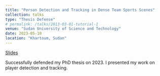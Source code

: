 ```yaml
---
title: "Person Detection and Tracking in Dense Team Sports Scenes"
collection: talks
type: "Thesis Defense"
# permalink: /talks/2013-03-01-tutorial-1
venue: "Sudan University of Science and Technology"
date: 2023-05-10
location: "Khartoum, Sudan"
---
```


[Slides](https://www.dropbox.com/scl/fi/yc72oen0f4vcgrhkpwfet/pre-submission-presentation.pptx?rlkey=tcwu6m8e6vzcxuwbsng2u34xe&st=m79r2zna&dl=0)

Successfully defended my PhD thesis on 2023. I presented my work on player detection and tracking.
